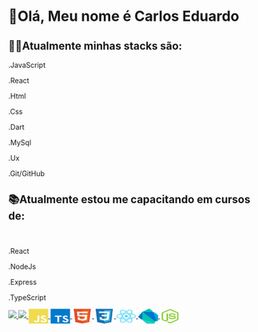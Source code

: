  <div>
 <h1>📖Olá, Meu nome é Carlos Eduardo</h1>
 <h2>👨‍💻Atualmente minhas stacks são:</h2>
 <p>.JavaScript</p>
 <p>.React</p>
 <p>.Html</p>
 <p>.Css</p> 
 <p>.Dart</p>
 <p>.MySql<p>
 <p>.Ux</p>
 </div>
 <div>
 <p>.Git/GitHub</p>
 <h2>📚Atualmente estou me capacitando em cursos de:</h2><br>
 <p>.React</p>
 <p>.NodeJs</p>
 <p>.Express</p>
 <p>.TypeScript</p>
 </div>

  
  <a href="https://github.com/CarlosMoreira2021">
 <img height="180em" src="https://github-readme-stats.vercel.app/api?username=CarlosMoreira2021&show_icons=true&theme=dracula&include_all_commits=true&count_private=true"/>
  <img height="180em" src="https://github-readme-stats.vercel.app/api/top-langs/?username=CarlosMoreira2021&layout=compact&langs_count=7&theme=dracula"/>
</div>
 <img align="center" alt="Carlos-Js" height="30" width="40" src="https://raw.githubusercontent.com/devicons/devicon/master/icons/javascript/javascript-plain.svg">
 <img align="center" alt="Carlos-CSS" height="30" width="40" src="https://raw.githubusercontent.com/devicons/devicon/master/icons/typescript/typescript-original.svg">
 <img align="center" alt="Carlos-HTML" height="30" width="40" src="https://raw.githubusercontent.com/devicons/devicon/master/icons/html5/html5-original.svg">
 <img align="center" alt="Carlos-CSS" height="30" width="40" src="https://raw.githubusercontent.com/devicons/devicon/master/icons/css3/css3-original.svg">
 <img align="center" alt="Carlos-React" height="30" width="40" src="https://raw.githubusercontent.com/devicons/devicon/master/icons/react/react-original.svg">
 <img align="center" alt="Carlos-CSS" height="30" width="40" src="https://raw.githubusercontent.com/devicons/devicon/master/icons/dart/dart-original.svg">
 <img align="center" alt="Carlos-CSS" height="30" width="40" src="https://raw.githubusercontent.com/devicons/devicon/master/icons/nodejs/nodejs-original.svg">
 
 


